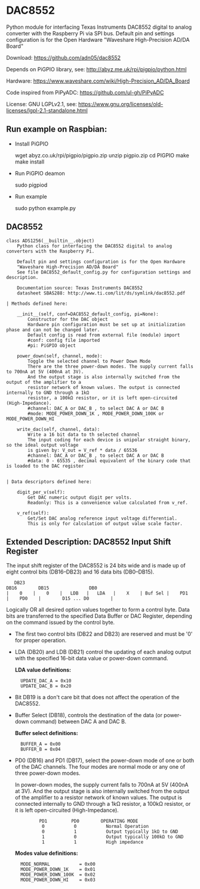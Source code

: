 # DAC8552
Python module for interfacing Texas Instruments DAC8552 digital to analog converter with the 
Raspberry Pi via SPI bus.
Default pin and settings configuration is for the Open Hardware "Waveshare High-Precision AD/DA Board"

Download: https://github.com/adn05/dac8552

Depends on PiGPIO library, see: http://abyz.me.uk/rpi/pigpio/python.html

Hardware: https://www.waveshare.com/wiki/High-Precision_AD/DA_Board

Code inspired from PiPyADC: https://github.com/ul-gh/PiPyADC

License: GNU LGPLv2.1, see: https://www.gnu.org/licenses/old-licenses/lgpl-2.1-standalone.html


## Run example on Raspbian:
+ Install PiGPIO 


    wget abyz.co.uk/rpi/pigpio/pigpio.zip
    unzip pigpio.zip
    cd PIGPIO
    make
    make install

+ Run PiGPIO deamon


	sudo pigpiod

+ Run example


    sudo python example.py


## DAC8552
```
class ADS1256(__builtin__.object)
    Python class for interfacing the DAC8552 digital to analog converters with the Raspberry Pi.

    Default pin and settings configuration is for the Open Hardware
    "Waveshare High-Precision AD/DA Board"
    See file DAC8552_default_config.py for configuration settings and description.

    Documentation source: Texas Instruments DAC8552
    datasheet SBAS288: http://www.ti.com/lit/ds/symlink/dac8552.pdf

| Methods defined here:

    __init__(self, conf=DAC8552_default_config, pi=None):
        Constructor for the DAC object
        Hardware pin configuration must be set up at initialization phase and can not be changed later.
        Default config is read from external file (module) import
        #conf: config file imported
        #pi: PiGPIO object

    power_down(self, channel, mode):
        Toggle the selected channel to Power Down Mode
        There are the three power-down modes. The supply current falls to 700nA at 5V (400nA at 3V).
        And the output stage is also internally switched from the output of the amplifier to a
        resistor network of known values. The output is connected internally to GND through a 1kΩ
        resistor, a 100kΩ resistor, or it is left open-circuited (High-Impedance).
        #channel: DAC_A or DAC_B , to select DAC A or DAC B
        #mode: MODE_POWER_DOWN_1K , MODE_POWER_DOWN_100K or MODE_POWER_DOWN_HI
        
    write_dac(self, channel, data):
        Write a 16 bit data to th selected channel
        The input coding for each device is unipolar straight binary, so the ideal output voltage
        is given by: V_out = V_ref * data / 65536
        #channel: DAC_A or DAC_B , to select DAC A or DAC B
        #data: 0 - 65535 , decimal equivalent of the binary code that is loaded to the DAC register
        

| Data descriptors defined here:
 
    digit_per_v(self):
        Get DAC numeric output digit per volts.
        Readonly: This is a convenience value calculated from v_ref.
        
    v_ref(self):
        Get/Set DAC analog reference input voltage differential.
        This is only for calculation of output value scale factor.
```

##  Extended Description: DAC8552 Input Shift Register
The input shift register of the DAC8552 is 24 bits wide and is made up of eight control 
bits (DB16–DB23) and 16 data bits (DB0–DB15). 

       DB23                                                                    DB16        DB15               DB0
    |    0    |    0    |   LDB   |   LDA   |    X    | Buf Sel |    PD1    |    PD0    |        D15 ... D0        | 
    
Logically OR all desired option values together to form a control byte.
Data bits are transferred to the specified Data Buffer or DAC Register, depending on the command 
issued by the control byte.

+ The first two control bits (DB22 and DB23) are reserved and must be '0' for proper operation.

+ LDA (DB20) and LDB (DB21) control the updating of each analog output with the specified
    16-bit data value or power-down command. 
    
    **LDA value definitions:**
    
        UPDATE_DAC_A = 0x10
        UPDATE_DAC_B = 0x20
    
+ Bit DB19 is a don't care bit that does not affect the operation of the DAC8552.
    
+ Buffer Select (DB18), controls the destination of the data (or power-down command)
    between DAC A and DAC B. 
    
    **Buffer select definitions:**
    
        BUFFER_A = 0x00
        BUFFER_B = 0x04
    
+ PD0 (DB16) and PD1 (DB17), select the power-down mode of one or both of the DAC
    channels. The four modes are normal mode or any one of three power-down modes. 
     
    In power-down modes, the supply current falls to 700nA at 5V (400nA at 3V).
    And the output stage is also internally switched from the output of the amplifier to a
    resistor network of known values. The output is connected internally to GND through a 1kΩ
    resistor, a 100kΩ resistor, or it is left open-circuited (High-Impedance).
    
               PD1         PD0        OPERATING MODE
                0           0           Normal Operation
                0           1           Output typically 1kΩ to GND
                1           0           Output typically 100kΩ to GND
                1           1           High impedance
    
    **Modes value definitions:**
    
        MODE_NORMAL           = 0x00
        MODE_POWER_DOWN_1K    = 0x01
        MODE_POWER_DOWN_100K  = 0x02
        MODE_POWER_DOWN_HI    = 0x03 